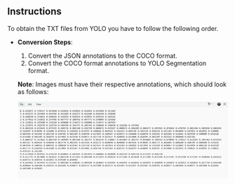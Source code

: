 ## Instructions

To obtain the TXT files from YOLO you have to follow the following order.

- **Conversion Steps**:
  1. Convert the JSON annotations to the COCO format.
  2. Convert the COCO format annotations to YOLO Segmentation format.

  **Note**: Images must have their respective annotations, which should look as follows:

  ![Annotation Example](Images/label.png)


